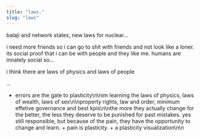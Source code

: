 ```yaml
---
title: "laws."
slug: "laws"
---
```


balaji and network states, new laws for nuclear...

i need more friends so i can go to shit with friends and not look like a loner. its social proof that i can be with people and they like me. humans are innately social so...

i think there are laws of physics and laws of people







...

- errors are the gate to plasticity\n\nim learning the laws of physics, laws of wealth, laws of sex\n\nproperty rights, law and order, minimum effetive governance and best kpis\n\nthe more they actually change for the better, the less they deserve to be punished for past mistakes. yes still responsible, but because of the pain, they have the opportunity to change and learn. + pain is plasticity. + a plasticity visualization\n\n